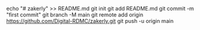 echo "# zakerly" >> README.md
git init
git add README.md
git commit -m "first commit"
git branch -M main
git remote add origin https://github.com/Digital-RDMC/zakerly.git
git push -u origin main